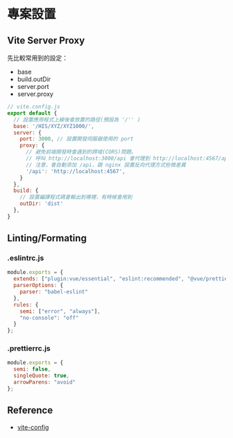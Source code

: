 # 專案設置
## Vite Server Proxy
先比較常用到的設定：
  - base
  - build.outDir
  - server.port
  - server.proxy
```js
// vite.config.js
export default {
  // 設置應用程式上線後會放置的路徑(預設為 '/'' )
  base: '/HIS/XYZ/XYZ1000/',
  server: {
    port: 3000, // 設置開發伺服器使用的 port
    proxy: {
      // 避免前端開發時會遇到的跨域(CORS)問題。
      // 呼叫 http://localhost:3000/api 會代理到 http://localhost:4567/api/ 
      // 注意，會自動添加 /api，跟 nginx 設置反向代理方式些微差異
      '/api': 'http://localhost:4567',
    }
  },
  build: {
    // 設置編譯程式碼會輸出到哪裡，有時候會用到
    outDir: 'dist'
  },
}
```
## Linting/Formating
### .eslintrc.js  
```js
module.exports = {
  extends: ["plugin:vue/essential", "eslint:recommended", "@vue/prettier"],
  parserOptions: {
    parser: "babel-eslint"
  },
  rules: {
    semi: ["error", "always"],
    "no-console": "off"
  }
};
```
### .prettierrc.js  
```js
module.exports = {
  semi: false,
  singleQuote: true,
  arrowParens: "avoid"
};
```
## Reference
- [vite-config](https://vitejs.dev/config/)
